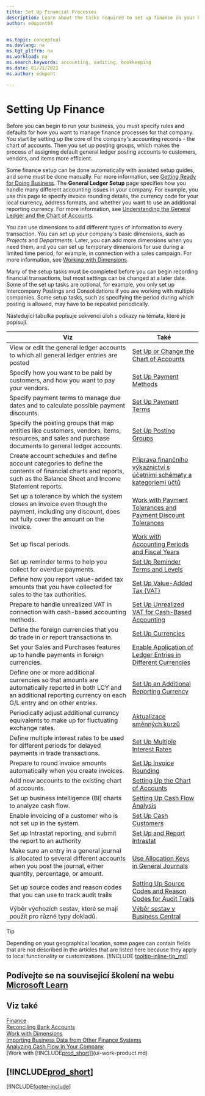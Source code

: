 ```yaml
---
title: Set Up Financial Processes
description: Learn about the tasks required to set up finance in your business to suit all your accounting, auditing, or bookkeeping needs.
author: edupont04


ms.topic: conceptual
ms.devlang: na
ms.tgt_pltfrm: na
ms.workload: na
ms.search.keywords: accounting, auditing, bookkeeping
ms.date: 01/21/2022
ms.author: edupont

---
```

# Setting Up Finance
Before you can begin to run your business, you must specify rules and defaults for how you want to manage finance processes for that company. You start by setting up the core of the company's accounting records - the chart of accounts. Then you set up posting groups, which makes the process of assigning default general ledger posting accounts to customers, vendors, and items more efficient.

Some finance setup can be done automatically with assisted setup guides, and some must be done manually. For more information, see [Getting Ready for Doing Business](ui-get-ready-business.md). The **General Ledger Setup** page specifies how you handle many different accounting issues in your company. For example, you use this page to specify invoice rounding details, the currency code for your local currency, address formats, and whether you want to use an additional reporting currency. For more information, see [Understanding the General Ledger and the Chart of Accounts](finance-general-ledger.md).

You can use dimensions to add different types of information to every transaction. You can set up your company's basic dimensions, such as *Projects* and *Departments*. Later, you can add more dimensions when you need them, and you can set up temporary dimensions for use during a limited time period, for example, in connection with a sales campaign. For more information, see [Working with Dimensions](finance-dimensions.md).

Many of the setup tasks must be completed before you can begin recording financial transactions, but most settings can be changed at a later date. Some of the set up tasks are optional, for example, you only set up Intercompany Postings and Consolidations if you are working with multiple companies. Some setup tasks, such as specifying the period during which posting is allowed, may have to be repeated periodically.

Následující tabulka popisuje sekvenci úloh s odkazy na témata, které je popisují.

| Viz | Také |
| --- | --- |
| View or edit the general ledger accounts to which all general ledger entries are posted | [Set Up or Change the Chart of Accounts](finance-setup-chart-accounts.md) |
| Specify how you want to be paid by customers, and how you want to pay your vendors. | [Set Up Payment Methods](finance-payment-methods.md) |
| Specify payment terms to manage due dates and to calculate possible payment discounts. | [Set Up Payment Terms](finance-payment-terms.md) |
| Specify the posting groups that map entities like customers, vendors, items, resources, and sales and purchase documents to general ledger accounts. | [Set Up Posting Groups](finance-posting-groups.md) |
| Create account schedules and define account categories to define the contents of financial charts and reports, such as the Balance Sheet and Income Statement reports. | [Příprava finančního výkaznictví s účetními schématy a kategoriemi účtů](bi-how-work-account-schedule.md) |
| Set up a tolerance by which the system closes an invoice even though the payment, including any discount, does not fully cover the amount on the invoice. | [Work with Payment Tolerances and Payment Discount Tolerances](finance-payment-tolerance-and-payment-discount-tolerance.md) |
| Set up fiscal periods. | [Work with Accounting Periods and Fiscal Years](finance-accounting-periods-and-fiscal-years.md) |
| Set up reminder terms to help you collect for overdue payments. | [Set Up Reminder Terms and Levels](finance-setup-reminders.md) |
| Define how you report value-added tax amounts that you have collected for sales to the tax authorities. | [Set Up Value-Added Tax (VAT)](finance-setup-vat.md) |
| Prepare to handle unrealized VAT in connection with cash-based accounting methods. | [Set Up Unrealized VAT for Cash-Based Accounting](finance-setup-unrealized-vat.md) |
| Define the foreign currencies that you do trade in or report transactions in. | [Set Up Currencies](finance-set-up-currencies.md) |
| Set your Sales and Purchases features up to handle payments in foreign currencies. | [Enable Application of Ledger Entries in Different Currencies](finance-how-enable-application-ledger-entries-different-currencies.md) |
| Define one or more additional currencies so that amounts are automatically reported in both LCY and an additional reporting currency on each G/L entry and on other entries. | [Set Up an Additional Reporting Currency](finance-how-setup-additional-currencies.md) |
| Periodically adjust additional currency equivalents to make up for fluctuating exchange rates. | [Aktualizace směnných kurzů](finance-how-update-currencies.md) |
| Define multiple interest rates to be used for different periods for delayed payments in trade transactions. | [Set Up Multiple Interest Rates](finance-how-to-set-up-multiple-interest-rates.md) |
| Prepare to round invoice amounts automatically when you create invoices. | [Set Up Invoice Rounding](finance-set-up-invoice-rounding.md) |
| Add new accounts to the existing chart of accounts. | [Setting Up the Chart of Accounts](finance-setup-chart-accounts.md) |
| Set up business intelligence (BI) charts to analyze cash flow. | [Setting Up Cash Flow Analysis](finance-setup-cash-flow-analyses.md) |
| Enable invoicing of a customer who is not set up in the system. | [Set Up Cash Customers](finance-how-to-set-up-cash-customers.md) |
| Set up Intrastat reporting, and submit the report to an authority | [Set Up and Report Intrastat](finance-how-setup-report-intrastat.md) |
| Make sure an entry in a general journal is allocated to several different accounts when you post the journal, either quantity, percentage, or amount. | [Use Allocation Keys in General Journals](ui-how-use-allocation-keys-general-journals.md) |
| Set up source codes and reason codes that you can use to track audit trails | [Setting Up Source Codes and Reason Codes for Audit Trails](finance-setup-trail-codes.md) |
| Výběr výchozích sestav, které se mají použít pro různé typy dokladů. | [Výběr sestav v Business Central](across-report-selections.md) |

> [!TIP]
> Depending on your geographical location, some pages can contain fields that are not described in the articles that are listed here because they apply to local functionality or customizations. [!INCLUDE [tooltip-inline-tip_md](includes/tooltip-inline-tip_md.md)]

## Podívejte se na související školení na webu [Microsoft Learn](/learn/paths/set-up-financial-management-dynamics-365-business-central/)

## Viz také

[Finance](finance.md)  
[Reconciling Bank Accounts](bank-manage-bank-accounts.md)  
[Work with Dimensions](finance-dimensions.md)  
[Importing Business Data from Other Finance Systems](across-import-data-configuration-packages.md)  
[Analyzing Cash Flow in Your Company](finance-analyze-cash-flow.md)  
[Work with [!INCLUDE[prod_short](includes/prod_short.md)]](ui-work-product.md)

## [!INCLUDE[prod_short](includes/free_trial_md.md)]


[!INCLUDE[footer-include](includes/footer-banner.md)]
